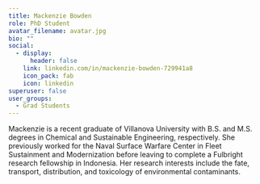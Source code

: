 ```yaml
---
title: Mackenzie Bowden
role: PhD Student
avatar_filename: avatar.jpg
bio: ""
social:
  - display:
      header: false
    link: linkedin.com/in/mackenzie-bowden-729941a8
    icon_pack: fab
    icon: linkedin
superuser: false
user_groups:
  - Grad Students
---
```

Mackenzie is a recent graduate of Villanova University with B.S. and M.S. degrees in Chemical and Sustainable Engineering, respectively. She previously worked for the Naval Surface Warfare Center in Fleet Sustainment and Modernization before leaving to complete a Fulbright research fellowship in Indonesia. Her research interests include the fate, transport, distribution, and toxicology of environmental contaminants. 
